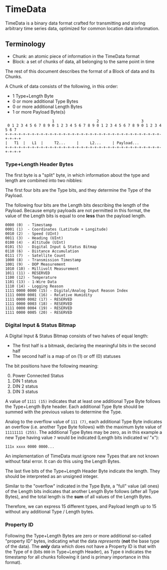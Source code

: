# TimeData

TimeData is a binary data format crafted for transmitting and storing arbitrary
time series data, optimized for common location data information.

## Terminology

- Chunk: an atomic piece of information in the TimeData format
- Block: a set of chunks of data, all belonging to the same point in time

The rest of this document describes the format of a Block of data and its
Chunks.

A Chunk of data consists of the following, in this order:

- 1 Type+Length Byte
- 0 or more additional Type Bytes
- 0 or more additional Length Bytes
- 1 or more Payload Byte(s)

```text
                     1                   2                   3
 0 1 2 3 4 5 6 7 8 9 0 1 2 3 4 5 6 7 8 9 0 1 2 3 4 5 6 7 8 9 0 1 2 3 4 5 6 7
+-+-+-+-+-+-+-+-+-+-+-+-+-+-+-+-+-+-+-+-+-+-+-+-+-+-+-+-+-+-+-+-+-+-+-+-+-+-+
|   T1  |   L1  |     T2...     |     L2...     | Payload...
+-+-+-+-+-+-+-+-+-+-+-+-+-+-+-+-+-+-+-+-+-+-+-+-+-+-+-+-+-+-+-+-+-+-+-+-+-+-+
```

### Type+Length Header Bytes

The first byte is a "split" byte, in which information about the type and length
are combined into two nibbles:

The first four bits are the Type bits, and they determine the Type of the
Payload.

The following four bits are the Length bits describing the length of the
Payload. Because empty payloads are not permitted in this format, the value of
the Length bits is equal to one **less** than the payload length.

```text
0000 (0)  - Timestamp
0001 (1)  - Coordinates (Latitude + Longitude)
0010 (2)  - Speed (UInt)
0011 (3)  - Heading (UInt)
0100 (4)  - Altitude (UInt)
0101 (5)  - Digital Input & Status Bitmap
0110 (6)  - Distance Accumulation
0111 (7)  - Satellite Count
1000 (8)  - Transmission Timestamp
1001 (9)  - DOP Measurement
1010 (10) - Millivolt Measurement
1011 (11) - RESERVED
1100 (12) - Temperature
1101 (13) - 1-Wire Data
1110 (14) - Logging Reason
1111 0000 0000 (15) - Digital/Analog Input Reason Index
1111 0000 0001 (16) - Relative Humidity
1111 0000 0002 (17) - RESERVED
1111 0000 0003 (18) - RESERVED
1111 0000 0004 (19) - RESERVED
1111 0000 0005 (20) - RESERVED
```

### Digital Input & Status Bitmap

A Digital Input & Status Bitmap consists of two halves of equal length:

- The first half is a bitmask, declaring the meaningful bits in the second half
- The second half is a map of on (1) or off (0) statuses

The bit positions have the following meaning:

0. Power Connected Status
1. DIN 1 status
2. DIN 2 status
3. DIN 3 status


A value of `1111 (15)` indicates that at least one additional Type Byte follows
the Type+Length Byte header. Each additional Type Byte should be summed with the
previous values to determine the Type.

Analog to the overflow value of `111 (7)`, each additional Type Byte indicates
an overflow (i.e. another Type Byte follows) with the maximum byte value of
`11111111 (255)`. The additional Type Bytes may be zero, as in this example a
new Type having value `7` would be indicated (Length bits indicated w/ "x"):

```text
111x xxxx 0000 0000...
```

An implementation of TimeData must ignore new Types that are not known without
fatal error. It can do this using the Length Bytes.

The last five bits of the Type+Length Header Byte indicate the length. They
should be interpreted as an unsigned integer.

Similar to the "overflow" indicated in the Type Byte, a "full" value (all ones)
of the Length bits indicates that another Length Byte follows (after all Type
Bytes), and the total length is the **sum** of all values of the Length Bytes.

Therefore, we can express 15 different types, and Payload length up to 15 without
any additional Type / Length bytes.

### Property ID

Following the Type+Length Bytes are zero or more additional so-called "property
ID" bytes, indicating what the data *represents* (**not** the base type of the
data). The ***only*** data which does not have a Property ID is that with the
Type of `0` (bits `000` in Type+Length Header), as Type `0` indicates the
timestamp for all chunks following it (and is primary importance in this
format).
